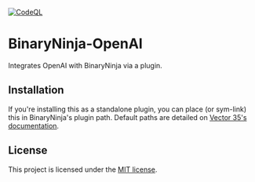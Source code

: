 [![CodeQL](https://github.com/WhatTheFuzz/binaryninja-openai/actions/workflows/codeql.yml/badge.svg)](https://github.com/WhatTheFuzz/binaryninja-openai/actions/workflows/codeql.yml)

# BinaryNinja-OpenAI

Integrates OpenAI with BinaryNinja via a plugin.

## Installation

If you're installing this as a standalone plugin, you can place (or sym-link)
this in BinaryNinja's plugin path. Default paths are detailed on
[Vector 35's documentation][default-plugin-dir].

## License

This project is licensed under the [MIT license][license].

[default-plugin-dir]:https://docs.binary.ninja/guide/plugins.html
[license]:./LICENSE
